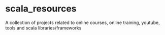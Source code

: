 # scala_resources
A collection of projects related to online courses, online training, youtube, tools and scala libraries/frameworks
